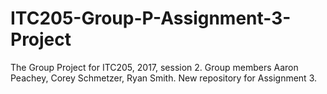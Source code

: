 # ITC205-Group-P-Assignment-3-Project
The Group Project for ITC205, 2017, session 2. Group members Aaron Peachey, Corey Schmetzer, Ryan Smith. New repository for Assignment 3.
